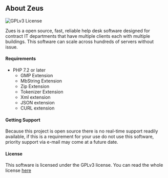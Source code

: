 ## About Zeus
![GPLv3 License](https://img.shields.io/badge/License-GPLv3-green.svg)

Zues is a open source, fast, reliable help desk software designed for contract IT departments that have multiple clients each with multiple buildings. This software can scale across hundreds of servers without issue.

#### Requirements
- PHP 7.2 or later
    - GMP Extension
    - MbString Extension
    - Zip Extension
    - Tokenizer Extension
    - Xml extension
    - JSON extension
    - CURL extension

#### Getting Support
Because this project is open source there is no real-time support readily available, if this is a requirement for your use do not use this software, priority support via e-mail may come at a future date.

#### License
This software is licensed under the GPLv3 license. You can read the whole license [here](https://github.com/IQAndreas/markdown-licenses/blob/master/gnu-gpl-v3.0.md)